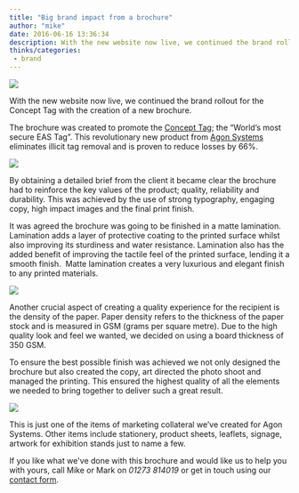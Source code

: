 ```yaml
---
title: "Big brand impact from a brochure"
author: "mike"
date: 2016-06-16 13:36:34
description: With the new website now live, we continued the brand rollout for the Concept Tag with the creation of a new brochure. 
thinks/categories: 
 - brand
---
```


![](images/blog/concept-tag-brocure.jpg)

With the new website now live, we continued the brand rollout for the Concept Tag with the creation of a new brochure.

The brochure was created to promote the [Concept Tag](http://www.concepttag.com/); the “World’s most secure EAS Tag”. This revolutionary new product from [Agon Systems](http://www.agon-systems.com/) eliminates illicit tag removal and is proven to reduce losses by 66%.

![](images/blog/concept-tag-brocure3.jpg)

By obtaining a detailed brief from the client it became clear the brochure had to reinforce the key values of the product; quality, reliability and durability. This was achieved by the use of strong typography, engaging copy, high impact images and the final print finish.

It was agreed the brochure was going to be finished in a matte lamination.  Lamination adds a layer of protective coating to the printed surface whilst also improving its sturdiness and water resistance. Lamination also has the added benefit of improving the tactile feel of the printed surface, lending it a smooth finish.  Matte lamination creates a very luxurious and elegant finish to any printed materials.

![](images/blog/concept-tag-brocure2.jpg)

Another crucial aspect of creating a quality experience for the recipient is the density of the paper. Paper density refers to the thickness of the paper stock and is measured in GSM (grams per square metre). Due to the high quality look and feel we wanted, we decided on using a board thickness of 350 GSM.

To ensure the best possible finish was achieved we not only designed the brochure but also created the copy, art directed the photo shoot and managed the printing. This ensured the highest quality of all the elements we needed to bring together to deliver such a great result.

![](images/blog/concept-tag-brocure1.jpg)

This is just one of the items of marketing collateral we’ve created for Agon Systems. Other items include stationery, product sheets, leaflets, signage, artwork for exhibition stands just to name a few.

If you like what we've done with this brochure and would like us to help you with yours, call Mike or Mark on *01273 814019* or get in touch using our [contact form](/contact/).


